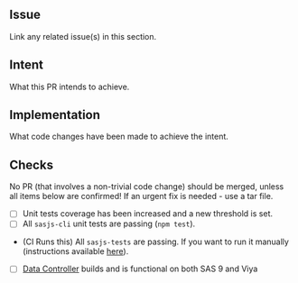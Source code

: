## Issue

Link any related issue(s) in this section.

## Intent

What this PR intends to achieve.

## Implementation

What code changes have been made to achieve the intent.

## Checks

No PR (that involves a non-trivial code change) should be merged, unless all items below are confirmed!  If an urgent fix is needed - use a tar file.

- [ ] Unit tests coverage has been increased and a new threshold is set.
- [ ] All `sasjs-cli` unit tests are passing (`npm test`).
- (CI Runs this) All `sasjs-tests` are passing. If you want to run it manually (instructions available [here](https://github.com/sasjs/adapter/blob/master/sasjs-tests/README.md)).
- [ ] [Data Controller](https://datacontroller.io) builds and is functional on both SAS 9 and Viya
